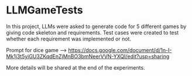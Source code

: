 # LLMGameTests

In this project, LLMs were asked to generate code for 5 different games by giving code skeleton and requirements. Test cases were created to test whether each requirement was implemented or not.

Prompt for dice game --> https://docs.google.com/document/d/1n-I-Mk1j3t5yiGU3ZKqdEnZjMnBO3bmNeerVVN-YXQI/edit?usp=sharing

More details will be shared at the end of the experiments.
